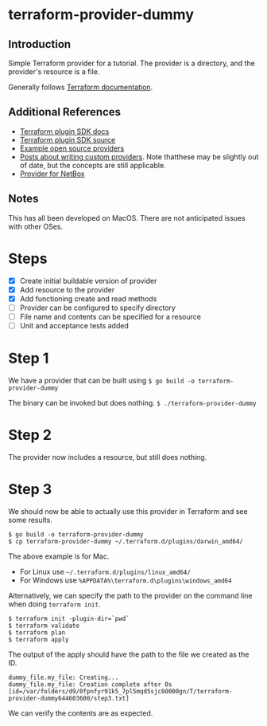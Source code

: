 # terraform-provider-dummy

## Introduction
Simple Terraform provider for a tutorial. The provider is a directory, and the provider's 
resource is a file.

Generally follows [Terraform documentation](https://www.terraform.io/docs/extend/writing-custom-providers.html).

## Additional References
- [Terraform plugin SDK docs](https://pkg.go.dev/github.com/hashicorp/terraform-plugin-sdk)
- [Terraform plugin SDK source](https://github.com/hashicorp/terraform-plugin-sdk)
- [Example open source providers](https://github.com/terraform-providers)
- [Posts about writing custom providers](https://github.com/shuaibiyy/awesome-terraform#writing-custom-providers). Note thatthese may be slightly out of date, but the concepts are still applicable.
- [Provider for NetBox](https://github.com/cmgreivel/terraform-provider-netbox)

## Notes
This has all been developed on MacOS. There are not anticipated issues with other OSes.

# Steps

- [x] Create initial buildable version of provider
- [x] Add resource to the provider
- [x] Add functioning create and read methods
- [ ] Provider can be configured to specify directory
- [ ] File name and contents can be specified for a resource
- [ ] Unit and acceptance tests added

# Step 1

We have a provider that can be built using
`$ go build -o terraform-provider-dummy`

The binary can be invoked but does nothing.
`$ ./terraform-provider-dummy`

# Step 2

The provider now includes a resource, but still does nothing.

# Step 3

We should now be able to actually use this provider in Terraform and
see some results.

```
$ go build -o terraform-provider-dummy
$ cp terraform-provider-dummy ~/.terraform.d/plugins/darwin_amd64/
```

The above example is for Mac.
* For Linux use `~/.terraform.d/plugins/linux_amd64/`
* For Windows use `%APPDATA%\terraform.d\plugins\windows_amd64`

Alternatively, we can specify the path to the provider on the command line when doing `terraform init`.

```
$ terraform init -plugin-dir=`pwd`
$ terraform validate
$ terraform plan
$ terraform apply
```

The output of the apply should have the path to the file we created as the ID.
```
dummy_file.my_file: Creating...
dummy_file.my_file: Creation complete after 0s [id=/var/folders/d9/0fpnfyr91k5_7pl5mqd5sjc80000gn/T/terraform-provider-dummy644603600/step3.txt]
```

We can verify the contents are as expected.

